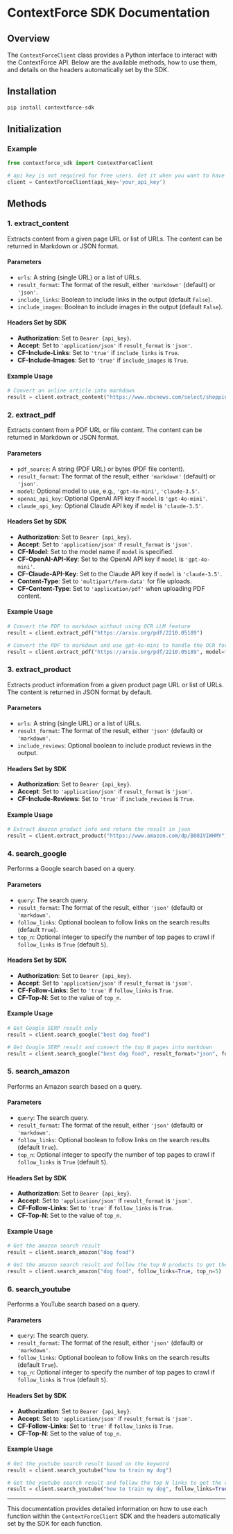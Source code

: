 # ContextForce SDK Documentation

## Overview

The `ContextForceClient` class provides a Python interface to interact with the ContextForce API. Below are the available methods, how to use them, and details on the headers automatically set by the SDK.

## Installation
```bash
pip install contextforce-sdk
```

## Initialization

### Example
```python
from contextforce_sdk import ContextForceClient

# api key is not required for free users. Get it when you want to have more free token and better rate limit
client = ContextForceClient(api_key='your_api_key')
```

## Methods

### 1. extract_content

Extracts content from a given page URL or list of URLs. The content can be returned in Markdown or JSON format.

#### Parameters
- `urls`: A string (single URL) or a list of URLs.
- `result_format`: The format of the result, either `'markdown'` (default) or `'json'`.
- `include_links`: Boolean to include links in the output (default `False`).
- `include_images`: Boolean to include images in the output (default `False`).

#### Headers Set by SDK
- **Authorization**: Set to `Bearer {api_key}`.
- **Accept**: Set to `'application/json'` if `result_format` is `'json'`.
- **CF-Include-Links**: Set to `'true'` if `include_links` is `True`.
- **CF-Include-Images**: Set to `'true'` if `include_images` is `True`.

#### Example Usage
```python
# Convert an online article into markdown
result = client.extract_content("https://www.nbcnews.com/select/shopping/best-puppy-food-rcna151536")
```

### 2. extract_pdf

Extracts content from a PDF URL or file content. The content can be returned in Markdown or JSON format.

#### Parameters
- `pdf_source`: A string (PDF URL) or bytes (PDF file content).
- `result_format`: The format of the result, either `'markdown'` (default) or `'json'`.
- `model`: Optional model to use, e.g., `'gpt-4o-mini'`, `'claude-3.5'`.
- `openai_api_key`: Optional OpenAI API key if `model` is `'gpt-4o-mini'`.
- `claude_api_key`: Optional Claude API key if `model` is `'claude-3.5'`.

#### Headers Set by SDK
- **Authorization**: Set to `Bearer {api_key}`.
- **Accept**: Set to `'application/json'` if `result_format` is `'json'`.
- **CF-Model**: Set to the model name if `model` is specified.
- **CF-OpenAI-API-Key**: Set to the OpenAI API key if `model` is `'gpt-4o-mini'`.
- **CF-Claude-API-Key**: Set to the Claude API key if `model` is `'claude-3.5'`.
- **Content-Type**: Set to `'multipart/form-data'` for file uploads.
- **CF-Content-Type**: Set to `'application/pdf'` when uploading PDF content.

#### Example Usage
```python
# Convert the PDF to markdown without using OCR LLM feature
result = client.extract_pdf("https://arxiv.org/pdf/2210.05189")

# Convert the PDF to markdown and use gpt-4o-mini to handle the OCR for pages with special elements like formula, table and image
result = client.extract_pdf("https://arxiv.org/pdf/2210.05189", model="gpt-4o-mini", openai_api_key="sk-xxxxxx")
```

### 3. extract_product

Extracts product information from a given product page URL or list of URLs. The content is returned in JSON format by default.

#### Parameters
- `urls`: A string (single URL) or a list of URLs.
- `result_format`: The format of the result, either `'json'` (default) or `'markdown'`.
- `include_reviews`: Optional boolean to include product reviews in the output.

#### Headers Set by SDK
- **Authorization**: Set to `Bearer {api_key}`.
- **Accept**: Set to `'application/json'` if `result_format` is `'json'`.
- **CF-Include-Reviews**: Set to `'true'` if `include_reviews` is `True`.

#### Example Usage
```python
# Extract Amazon product info and return the result in json 
result = client.extract_product("https://www.amazon.com/dp/B001VIWHMY")
```

### 4. search_google

Performs a Google search based on a query.

#### Parameters
- `query`: The search query.
- `result_format`: The format of the result, either `'json'` (default) or `'markdown'`.
- `follow_links`: Optional boolean to follow links on the search results (default `True`).
- `top_n`: Optional integer to specify the number of top pages to crawl if `follow_links` is `True` (default `5`).

#### Headers Set by SDK
- **Authorization**: Set to `Bearer {api_key}`.
- **Accept**: Set to `'application/json'` if `result_format` is `'json'`.
- **CF-Follow-Links**: Set to `'true'` if `follow_links` is `True`.
- **CF-Top-N**: Set to the value of `top_n`.

#### Example Usage
```python
# Get Google SERP result only
result = client.search_google("best dog food")

# Get Google SERP result and convert the top N pages into markdown
result = client.search_google("best dog food", result_format="json", follow_links=True, top_n=5)
```

### 5. search_amazon

Performs an Amazon search based on a query.

#### Parameters
- `query`: The search query.
- `result_format`: The format of the result, either `'json'` (default) or `'markdown'`.
- `follow_links`: Optional boolean to follow links on the search results (default `True`).
- `top_n`: Optional integer to specify the number of top pages to crawl if `follow_links` is `True` (default `5`).

#### Headers Set by SDK
- **Authorization**: Set to `Bearer {api_key}`.
- **Accept**: Set to `'application/json'` if `result_format` is `'json'`.
- **CF-Follow-Links**: Set to `'true'` if `follow_links` is `True`.
- **CF-Top-N**: Set to the value of `top_n`.

#### Example Usage
```python
# Get the amazon search result
result = client.search_amazon("dog food")

# Get the amazon search result and follow the top N products to get the detail info in json
result = client.search_amazon("dog food", follow_links=True, top_n=5)
```

### 6. search_youtube

Performs a YouTube search based on a query.

#### Parameters
- `query`: The search query.
- `result_format`: The format of the result, either `'json'` (default) or `'markdown'`.
- `follow_links`: Optional boolean to follow links on the search results (default `True`).
- `top_n`: Optional integer to specify the number of top pages to crawl if `follow_links` is `True` (default `5`).

#### Headers Set by SDK
- **Authorization**: Set to `Bearer {api_key}`.
- **Accept**: Set to `'application/json'` if `result_format` is `'json'`.
- **CF-Follow-Links**: Set to `'true'` if `follow_links` is `True`.
- **CF-Top-N**: Set to the value of `top_n`.

#### Example Usage
```python
# Get the youtube search result based on the keyword
result = client.search_youtube("how to train my dog")

# Get the youtube search result and follow the top N links to get the video info
result = client.search_youtube("how to train my dog", follow_links=True, top_n=5)
```

---

This documentation provides detailed information on how to use each function within the `ContextForceClient` SDK and the headers automatically set by the SDK for each function.